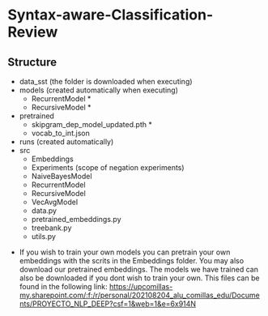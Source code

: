 # Syntax-aware-Classification-Review


## Structure
- data_sst (the folder is downloaded when executing)
- models (created automatically when executing)
  - RecurrentModel *
  - RecursiveModel *
- pretrained
  - skipgram_dep_model_updated.pth *
  - vocab_to_int.json
- runs (created automatically)
- src
  - Embeddings
  - Experiments (scope of negation experiments)
  - NaiveBayesModel
  - RecurrentModel
  - RecursiveModel
  - VecAvgModel
  - data.py
  - pretrained_embeddings.py
  - treebank.py
  - utils.py

* If you wish to train your own models you can pretrain your own embeddings with the scrits in the Embeddings folder. You may also download our pretrained embeddings. The models we have trained can also be downloaded if you dont wish to train your own. This files can be found in the following link:
  https://upcomillas-my.sharepoint.com/:f:/r/personal/202108204_alu_comillas_edu/Documents/PROYECTO_NLP_DEEP?csf=1&web=1&e=6x914N


